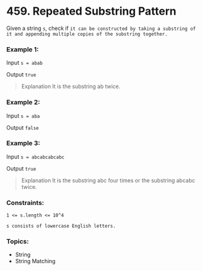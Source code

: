 # 459. Repeated Substring Pattern

Given a string `s`, check if `it can be constructed by taking a substring of it and appending multiple copies of the substring together.`

 
### Example 1:

Input `s = abab`

Output `true`

> Explanation It is the substring ab twice.


### Example 2:

Input `s = aba`

Output `false`


### Example 3:

Input `s = abcabcabcabc`

Output `true`

> Explanation It is the substring abc four times or the substring abcabc twice.
 

### Constraints:

`1 <= s.length <= 10^4`

`s consists of lowercase English letters.`


### Topics:
- String
- String Matching